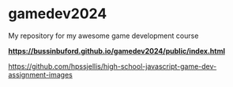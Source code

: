 # gamedev2024

My repository for my awesome game development course

**https://bussinbuford.github.io/gamedev2024/public/index.html**

https://github.com/hpssjellis/high-school-javascript-game-dev-assignment-images
